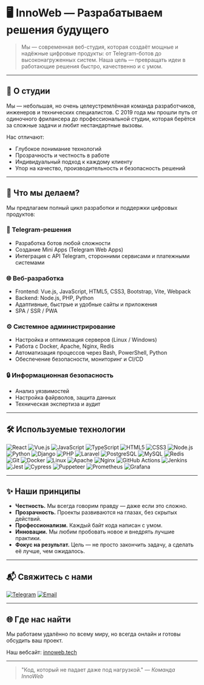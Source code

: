 # 🖥️ InnoWeb — Разрабатываем решения будущего

> Мы — современная веб-студия, которая создаёт мощные и надёжные цифровые продукты: от Telegram-ботов до высоконагруженных систем.
> Наша цель — превращать идеи в работающие решения быстро, качественно и с умом.

---

## 🧠 О студии

Мы — небольшая, но очень целеустремлённая команда разработчиков, инженеров и технических специалистов.
С 2019 года мы прошли путь от одиночного фрилансера до профессиональной студии, которая берётся за сложные задачи и любит нестандартные вызовы.

Нас отличают:
- Глубокое понимание технологий
- Прозрачность и честность в работе
- Индивидуальный подход к каждому клиенту
- Упор на качество, производительность и безопасность решений

---

## 💼 Что мы делаем?

Мы предлагаем полный цикл разработки и поддержки цифровых продуктов:

### 🤖 Telegram-решения
- Разработка ботов любой сложности
- Создание Mini Apps (Telegram Web Apps)
- Интеграция с API Telegram, сторонними сервисами и платежными системами

### 🌐 Веб-разработка
- Frontend: Vue.js, JavaScript, HTML5, CSS3, Bootstrap, Vite, Webpack
- Backend: Node.js, PHP, Python
- Адаптивные, быстрые и удобные сайты и приложения
- SPA / SSR / PWA

### ⚙️ Системное администрирование
- Настройка и оптимизация серверов (Linux / Windows)
- Работа с Docker, Apache, Nginx, Redis
- Автоматизация процессов через Bash, PowerShell, Python
- Обеспечение безопасности, мониторинг и CI/CD

### 🔒 Информационная безопасность
- Анализ уязвимостей
- Настройка файрволов, защита данных
- Техническая экспертиза и аудит

---

## 🛠️ Используемые технологии

<img src="https://img.shields.io/badge/React-61DAFB?style=for-the-badge&logo=react&logoColor=black" alt="React">  
<img src="https://img.shields.io/badge/Vue.js-4FC08D?style=for-the-badge&logo=vue.js&logoColor=white" alt="Vue.js">  
<img src="https://img.shields.io/badge/JavaScript-F7DF1E?style=for-the-badge&logo=javascript&logoColor=black" alt="JavaScript">  
<img src="https://img.shields.io/badge/TypeScript-3178C6?style=for-the-badge&logo=typescript&logoColor=white" alt="TypeScript">  
<img src="https://img.shields.io/badge/HTML5-E34F26?style=for-the-badge&logo=html5&logoColor=white" alt="HTML5">  
<img src="https://img.shields.io/badge/CSS3-1572B6?style=for-the-badge&logo=css3&logoColor=white" alt="CSS3">  
<img src="https://img.shields.io/badge/Node.js-339933?style=for-the-badge&logo=nodedotjs&logoColor=white" alt="Node.js">  
<img src="https://img.shields.io/badge/Python-3776AB?style=for-the-badge&logo=python&logoColor=white" alt="Python">  
<img src="https://img.shields.io/badge/Django-092E20?style=for-the-badge&logo=django&logoColor=white" alt="Django">  
<img src="https://img.shields.io/badge/PHP-777BB4?style=for-the-badge&logo=php&logoColor=white" alt="PHP">  
<img src="https://img.shields.io/badge/Laravel-FF2D20?style=for-the-badge&logo=laravel&logoColor=white" alt="Laravel">  
<img src="https://img.shields.io/badge/PostgreSQL-316192?style=for-the-badge&logo=postgresql&logoColor=white" alt="PostgreSQL">  
<img src="https://img.shields.io/badge/MySQL-4479A1?style=for-the-badge&logo=mysql&logoColor=white" alt="MySQL">  
<img src="https://img.shields.io/badge/Redis-DC382D?style=for-the-badge&logo=redis&logoColor=white" alt="Redis">  
<img src="https://img.shields.io/badge/Git-181717?style=for-the-badge&logo=git&logoColor=F05032" alt="Git">  
<img src="https://img.shields.io/badge/Docker-2496ED?style=for-the-badge&logo=docker&logoColor=white" alt="Docker">  
<img src="https://img.shields.io/badge/Linux-FCC624?style=for-the-badge&logo=linux&logoColor=black" alt="Linux">  
<img src="https://img.shields.io/badge/Apache-1A1918?style=for-the-badge&logo=apache&logoColor=white" alt="Apache">  
<img src="https://img.shields.io/badge/Nginx-009639?style=for-the-badge&logo=nginx&logoColor=white" alt="Nginx">  
<img src="https://img.shields.io/badge/GitHub%20Actions-2088FF?style=for-the-badge&logo=githubactions&logoColor=white" alt="GitHub Actions">  
<img src="https://img.shields.io/badge/Jenkins-D9D5F4?style=for-the-badge&logo=jenkins&logoColor=orange" alt="Jenkins">  
<img src="https://img.shields.io/badge/Jest-C21325?style=for-the-badge&logo=jest&logoColor=white" alt="Jest">  
<img src="https://img.shields.io/badge/Cypress-1E2128?style=for-the-badge&logo=cypress&logoColor=orange" alt="Cypress">  
<img src="https://img.shields.io/badge/Puppeteer-3700B3?style=for-the-badge&logo=puppeteer&logoColor=white" alt="Puppeteer">  
<img src="https://img.shields.io/badge/Prometheus-30336B?style=for-the-badge&logo=prometheus&logoColor=white" alt="Prometheus">  
<img src="https://img.shields.io/badge/Grafana-F27FA5?style=for-the-badge&logo=grafana&logoColor=white" alt="Grafana">  

---

## ✨ Наши принципы 

- **Честность.** Мы всегда говорим правду — даже если это сложно.
- **Прозрачность.** Проекты развиваются на глазах, без скрытых действий.
- **Профессионализм.** Каждый байт кода написан с умом.
- **Инновации.** Мы любим пробовать новое и внедрять лучшие практики.
- **Фокус на результат.** Цель — не просто закончить задачу, а сделать её лучше, чем ожидалось.

---

## 📬 Свяжитесь с нами

<a href="https://t.me/innoweb"><img src="https://img.shields.io/badge/Telegram-26A5E4?style=for-the-badge&logo=telegram&logoColor=white" alt="Telegram"></a>
<a href="mailto:info@innoweb.tech"><img src="https://img.shields.io/badge/Email-D14836?style=for-the-badge&logo=gmail&logoColor=white" alt="Email"></a>

---

## 🌐 Где нас найти 

Мы работаем удалённо по всему миру, но всегда онлайн и готовы обсудить ваш проект.

Наш вебсайт: [innoweb.tech](https://innoweb.tech)

---

> "Код, который не падает даже под нагрузкой."
> — *Команда InnoWeb*
